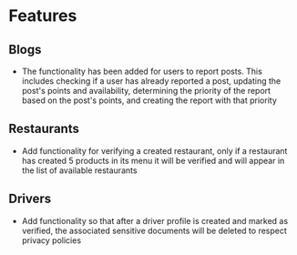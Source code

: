 # Features

## Blogs

- The functionality has been added for users to report posts. This includes checking if a user has already reported a post, updating the post's points and availability, determining the priority of the report based on the post's points, and creating the report with that priority

## Restaurants

- Add functionality for verifying a created restaurant, only if a restaurant has created 5 products in its menu it will be verified and will appear in the list of available restaurants

## Drivers

- Add functionality so that after a driver profile is created and marked as verified, the associated sensitive documents will be deleted to respect privacy policies
